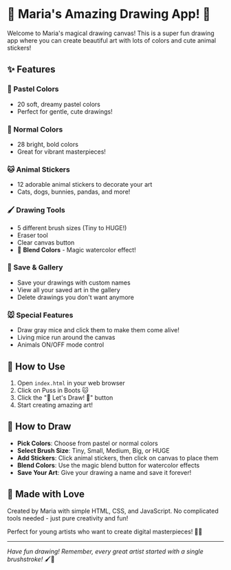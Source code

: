 # 🎨 Maria's Amazing Drawing App! 🎨

Welcome to Maria's magical drawing canvas! This is a super fun drawing app where you can create beautiful art with lots of colors and cute animal stickers!

## ✨ Features

### 🌸 Pastel Colors
- 20 soft, dreamy pastel colors
- Perfect for gentle, cute drawings!

### 🎨 Normal Colors  
- 28 bright, bold colors
- Great for vibrant masterpieces!

### 🐱 Animal Stickers
- 12 adorable animal stickers to decorate your art
- Cats, dogs, bunnies, pandas, and more!

### 🖌️ Drawing Tools
- 5 different brush sizes (Tiny to HUGE!)
- Eraser tool
- Clear canvas button
- 🌈 **Blend Colors** - Magic watercolor effect!

### 💾 Save & Gallery
- Save your drawings with custom names
- View all your saved art in the gallery
- Delete drawings you don't want anymore

### 🐭 Special Features
- Draw gray mice and click them to make them come alive!
- Living mice run around the canvas
- Animals ON/OFF mode control

## 🚀 How to Use

1. Open `index.html` in your web browser
2. Click on Puss in Boots 🐱
3. Click the "🌟 Let's Draw! 🌟" button
4. Start creating amazing art!

## 🎯 How to Draw

- **Pick Colors**: Choose from pastel or normal colors
- **Select Brush Size**: Tiny, Small, Medium, Big, or HUGE
- **Add Stickers**: Click animal stickers, then click on canvas to place them
- **Blend Colors**: Use the magic blend button for watercolor effects
- **Save Your Art**: Give your drawing a name and save it forever!

## 🌟 Made with Love

Created by Maria with simple HTML, CSS, and JavaScript. No complicated tools needed - just pure creativity and fun! 

Perfect for young artists who want to create digital masterpieces! 🎨✨

---

*Have fun drawing! Remember, every great artist started with a single brushstroke!* 🖌️💖 